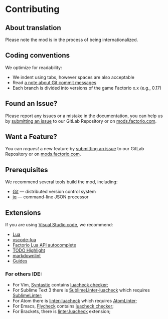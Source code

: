 # Contributing

## About translation

Please note the mod is in the process of being internationalized.

## Coding conventions

We optimize for readability:

* We indent using tabs, however spaces are also acceptable
* Read [a note about Git commit messages](https://tbaggery.com/2008/04/19/a-note-about-git-commit-messages.html)
* Each branch is divided into versions of the game Factorio x.x (e.g., 0.17)

## Found an Issue?

Please report any issues or a mistake in the documentation, you can help us by
[submitting an issue](https://gitlab.com/ZwerOxotnik/diplomacy/issues) to our GitLab Repository or on [mods.factorio.com](https://mods.factorio.com/mod/diplomacy/discussion).

## Want a Feature?

You can *request* a new feature by [submitting an issue](https://gitlab.com/ZwerOxotnik/diplomacy/issues) to our GitLab
Repository or on [mods.factorio.com](https://mods.factorio.com/mod/diplomacy/discussion).

## Prerequisites

We recommend several tools build the mod, including:

* [Git](https://git-scm.com) — distributed version control system
* [jq](https://stedolan.github.io/jq/) — command-line JSON processor

## Extensions

If you are using [Visual Studio code](https://code.visualstudio.com), we recommend:

* [Lua](https://marketplace.visualstudio.com/items?itemName=keyring.Lua)
* [vscode-lua](https://marketplace.visualstudio.com/items?itemName=trixnz.vscode-lua)
* [Factorio Lua API autocomplete](https://marketplace.visualstudio.com/items?itemName=svizzini.factorio-lua-api-autocomplete)
* [TODO Highlight](https://marketplace.visualstudio.com/items?itemName=wayou.vscode-todo-highlight)
* [markdownlint](https://marketplace.visualstudio.com/items?itemName=DavidAnson.vscode-markdownlint)
* [Guides](https://marketplace.visualstudio.com/items?itemName=spywhere.guides)

### For others IDE:

* For Vim, [Syntastic](https://github.com/vim-syntastic/syntastic) contains [luacheck checker](https://github.com/vim-syntastic/syntastic/wiki/Lua%3A---luacheck);
* For Sublime Text 3 there is [SublimeLinter-luacheck](https://packagecontrol.io/packages/SublimeLinter-luacheck) which requires [SublimeLinter](https://sublimelinter.readthedocs.io/en/latest/);
* For Atom there is [linter-luacheck](https://atom.io/packages/linter-luacheck) which requires [AtomLinter](https://github.com/steelbrain/linter);
* For Emacs, [Flycheck](http://www.flycheck.org/en/latest/) contains [luacheck checker](http://www.flycheck.org/en/latest/languages.html#lua);
* For Brackets, there is [linter.luacheck](https://github.com/Malcolm3141/brackets-luacheck) extension;
